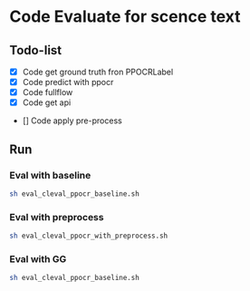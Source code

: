 # Code Evaluate for scence text
## Todo-list
- [x] Code get ground truth fron PPOCRLabel
- [x] Code predict with ppocr
- [x] Code fullflow
- [x] Code get api
- [] Code apply pre-process

## Run

### Eval with baseline
```sh
sh eval_cleval_ppocr_baseline.sh
```

### Eval with preprocess
```sh
sh eval_cleval_ppocr_with_preprocess.sh
```

### Eval with GG  
```sh
sh eval_cleval_ppocr_baseline.sh
```